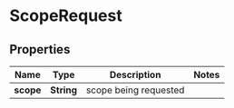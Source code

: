 

# ScopeRequest


## Properties

| Name | Type | Description | Notes |
|------------ | ------------- | ------------- | -------------|
|**scope** | **String** | scope being requested |  |



